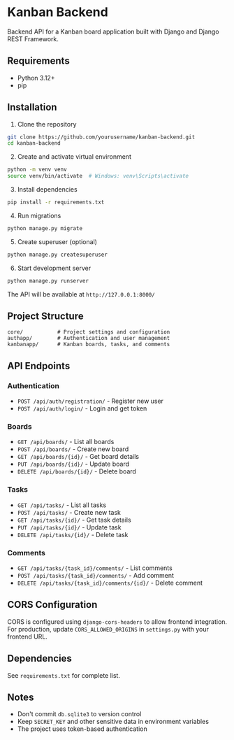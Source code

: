 # Kanban Backend

Backend API for a Kanban board application built with Django and Django REST Framework.

## Requirements

- Python 3.12+
- pip

## Installation

1. Clone the repository
```bash
git clone https://github.com/yourusername/kanban-backend.git
cd kanban-backend
```

2. Create and activate virtual environment
```bash
python -m venv venv
source venv/bin/activate  # Windows: venv\Scripts\activate
```

3. Install dependencies
```bash
pip install -r requirements.txt
```

4. Run migrations
```bash
python manage.py migrate
```

5. Create superuser (optional)
```bash
python manage.py createsuperuser
```

6. Start development server
```bash
python manage.py runserver
```

The API will be available at `http://127.0.0.1:8000/`

## Project Structure

```
core/           # Project settings and configuration
authapp/        # Authentication and user management
kanbanapp/      # Kanban boards, tasks, and comments
```

## API Endpoints

### Authentication
- `POST /api/auth/registration/` - Register new user
- `POST /api/auth/login/` - Login and get token

### Boards
- `GET /api/boards/` - List all boards
- `POST /api/boards/` - Create new board
- `GET /api/boards/{id}/` - Get board details
- `PUT /api/boards/{id}/` - Update board
- `DELETE /api/boards/{id}/` - Delete board

### Tasks
- `GET /api/tasks/` - List all tasks
- `POST /api/tasks/` - Create new task
- `GET /api/tasks/{id}/` - Get task details
- `PUT /api/tasks/{id}/` - Update task
- `DELETE /api/tasks/{id}/` - Delete task

### Comments
- `GET /api/tasks/{task_id}/comments/` - List comments
- `POST /api/tasks/{task_id}/comments/` - Add comment
- `DELETE /api/tasks/{task_id}/comments/{id}/` - Delete comment

## CORS Configuration

CORS is configured using `django-cors-headers` to allow frontend integration. For production, update `CORS_ALLOWED_ORIGINS` in `settings.py` with your frontend URL.

## Dependencies

See `requirements.txt` for complete list.

## Notes

- Don't commit `db.sqlite3` to version control
- Keep `SECRET_KEY` and other sensitive data in environment variables
- The project uses token-based authentication
